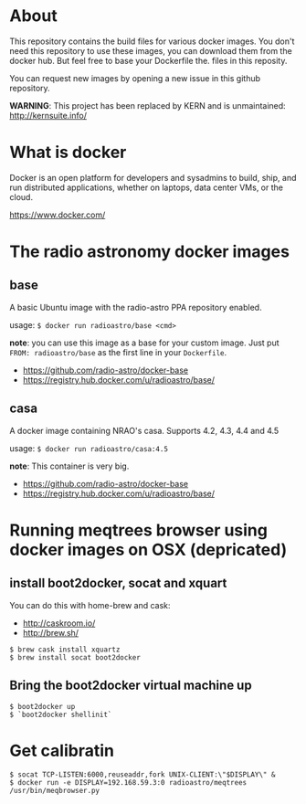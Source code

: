 About
======

This repository contains the build files for various docker images.
You don't need this repository to use these images, you can download
them from the docker hub. But feel free to base your Dockerfile the.
files in this reposity.

You can request new images by opening a new issue in this github repository.

**WARNING**: This project has been replaced by KERN and is unmaintained: http://kernsuite.info/

What is docker
==============

Docker is an open platform for developers and sysadmins to build, ship, and run distributed applications, whether on laptops, data center VMs, or the cloud.

https://www.docker.com/


The radio astronomy docker images
=================================

base
----

A basic Ubuntu image with the radio-astro PPA repository enabled.

usage: `$ docker run radioastro/base <cmd>`

**note**: you can use this image as a base for your custom image. Just put `FROM: radioastro/base` as the first line in your `Dockerfile`.

 * https://github.com/radio-astro/docker-base
 * https://registry.hub.docker.com/u/radioastro/base/


casa
----

A docker image containing NRAO's casa. Supports 4.2, 4.3, 4.4 and 4.5


usage: `$ docker run radioastro/casa:4.5`

**note**: This container is very big.

 * https://github.com/radio-astro/docker-base
 * https://registry.hub.docker.com/u/radioastro/base/



Running meqtrees browser using docker images on OSX (depricated)
================================================================


install boot2docker, socat and xquart
-------------------------------------

You can do this with home-brew and cask:

 * http://caskroom.io/
 * http://brew.sh/

```
$ brew cask install xquartz
$ brew install socat boot2docker
```

Bring the boot2docker virtual machine up
----------------------------------------

```
$ boot2docker up
$ `boot2docker shellinit`
```

Get calibratin
==============

````
$ socat TCP-LISTEN:6000,reuseaddr,fork UNIX-CLIENT:\"$DISPLAY\" &
$ docker run -e DISPLAY=192.168.59.3:0 radioastro/meqtrees /usr/bin/meqbrowser.py
````
